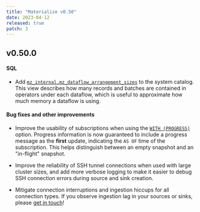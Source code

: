 ```yaml
---
title: "Materialize v0.50"
date: 2023-04-12
released: true
patch: 3
---
```


## v0.50.0

#### SQL

* Add [`mz_internal.mz_dataflow_arrangement_sizes`](/sql/system-catalog/mz_introspection/#mz_dataflow_arrangement_sizes)
  to the system catalog. This view describes how many records and batches are
  contained in operators under each dataflow, which is useful to approximate how
  much memory a dataflow is using.

#### Bug fixes and other improvements

* Improve the usability of subscriptions when using the [`WITH (PROGRESS)`](/sql/subscribe/#progress)
  option. Progress information is now guaranteed to include a progress message
  as the **first** update, indicating the `AS OF` time of the subscription.
  This helps distinguish between an empty snapshot and an "in-flight" snapshot.

* Improve the reliability of SSH tunnel connections when used with large cluster
  sizes, and add more verbose logging to make it easier to debug SSH connection
  errors during source and sink creation.

* Mitigate connection interruptions and ingestion hiccups for all connection
  types. If you observe ingestion lag in your sources or sinks, please [get in touch](https://materialize.com/s/chat)!
